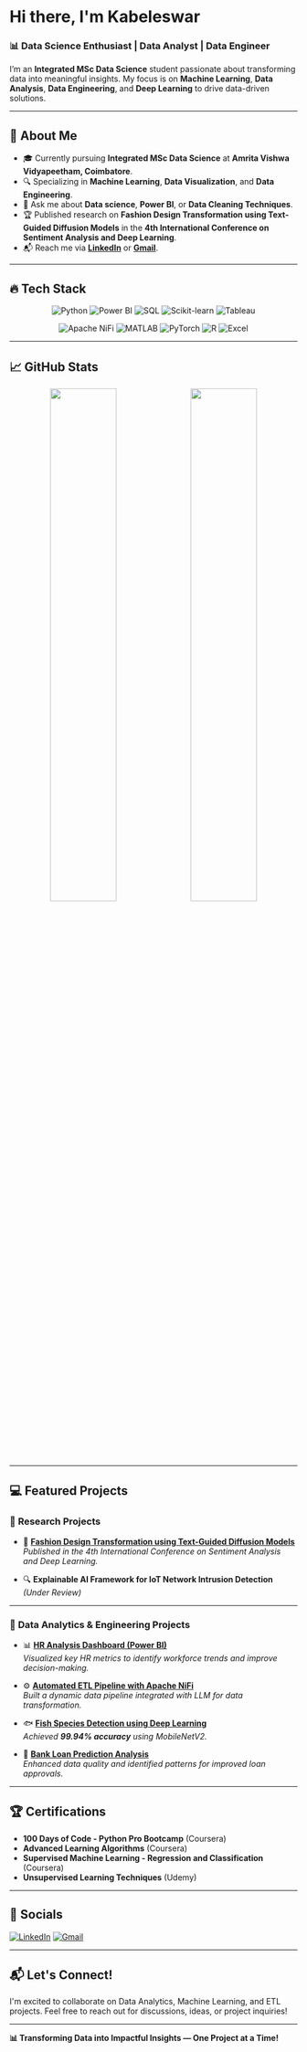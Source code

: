 # Hi there, I'm Kabeleswar 
### 📊 Data Science Enthusiast | Data Analyst | Data Engineer 

I’m an **Integrated MSc Data Science** student passionate about transforming data into meaningful insights. My focus is on **Machine Learning**, **Data Analysis**, **Data Engineering**, and **Deep Learning** to drive data-driven solutions.

---

## 🌟 About Me
- 🎓 Currently pursuing **Integrated MSc Data Science** at **Amrita Vishwa Vidyapeetham, Coimbatore**.
- 🔍 Specializing in **Machine Learning**, **Data Visualization**, and **Data Engineering**.
- 💬 Ask me about **Data science**, **Power BI**, or **Data Cleaning Techniques**.
- 🏆 Published research on **Fashion Design Transformation using Text-Guided Diffusion Models** in the **4th International Conference on Sentiment Analysis and Deep Learning**.
- 📬 Reach me via [**LinkedIn**](https://www.linkedin.com/in/your-profile/) or [**Gmail**](mailto:your.email@gmail.com).

---

## 🔥 Tech Stack
<div align="center">

![Python](https://img.shields.io/badge/Python-3776AB?style=for-the-badge&logo=python&logoColor=white)
![Power BI](https://img.shields.io/badge/Power_BI-F2C811?style=for-the-badge&logo=powerbi&logoColor=black)
![SQL](https://img.shields.io/badge/SQL-4479A1?style=for-the-badge&logo=postgresql&logoColor=white)
![Scikit-learn](https://img.shields.io/badge/Scikit--learn-F7931E?style=for-the-badge&logo=scikit-learn&logoColor=white)
![Tableau](https://img.shields.io/badge/Tableau-E97627?style=for-the-badge&logo=tableau&logoColor=white)

![Apache NiFi](https://img.shields.io/badge/Apache%20NiFi-003545?style=for-the-badge&logo=apache&logoColor=white)
![MATLAB](https://img.shields.io/badge/MATLAB-0076A8?style=for-the-badge&logo=mathworks&logoColor=white)
![PyTorch](https://img.shields.io/badge/PyTorch-EE4C2C?style=for-the-badge&logo=pytorch&logoColor=white)
![R](https://img.shields.io/badge/R-276DC3?style=for-the-badge&logo=r&logoColor=white)
![Excel](https://img.shields.io/badge/Excel-217346?style=for-the-badge&logo=microsoft-excel&logoColor=white)

</div>

---


## 📈 GitHub Stats
<p align="center">
  <img width="48%" src="https://github-readme-stats.vercel.app/api?username=KB1629&show_icons=true&theme=dark" />
  <img width="48%" src="https://github-readme-streak-stats.herokuapp.com/?user=KB1629&theme=dark" />
</p>

---

## 💻 Featured Projects
### 🔬 **Research Projects**
- 🧥 **[Fashion Design Transformation using Text-Guided Diffusion Models](https://github.com/your-username/Fashion-Design-Transformation)**  
   *Published in the 4th International Conference on Sentiment Analysis and Deep Learning.*

- 🔍 **Explainable AI Framework for IoT Network Intrusion Detection** *(Under Review)*  

---

### 🔧 **Data Analytics & Engineering Projects**
- 📊 **[HR Analysis Dashboard (Power BI)](https://github.com/KB1629/HR-Analysis)**  
   *Visualized key HR metrics to identify workforce trends and improve decision-making.*

- ⚙️ **[Automated ETL Pipeline with Apache NiFi](https://github.com/KB1629/ETL-Pipeline-NiFi)**  
   *Built a dynamic data pipeline integrated with LLM for data transformation.*

- 🐟 **[Fish Species Detection using Deep Learning](https://github.com/KB1629/Fish-Detection)**  
   *Achieved **99.94% accuracy** using MobileNetV2.*

- 🏦 **[Bank Loan Prediction Analysis](https://github.com/KB1629/Bank-Loan-Analysis)**  
   *Enhanced data quality and identified patterns for improved loan approvals.*

---

## 🏆 Certifications
- **100 Days of Code - Python Pro Bootcamp** (Coursera)  
- **Advanced Learning Algorithms** (Coursera)  
- **Supervised Machine Learning - Regression and Classification** (Coursera)  
- **Unsupervised Learning Techniques** (Udemy)  

---

## 🔗 Socials
[![LinkedIn](https://img.shields.io/badge/LinkedIn-0A66C2?style=for-the-badge&logo=linkedin&logoColor=white)](https://www.linkedin.com/in/your-profile/)
[![Gmail](https://img.shields.io/badge/Gmail-D14836?style=for-the-badge&logo=gmail&logoColor=white)](mailto:your.email@gmail.com)

---

## 📬 Let's Connect!
I'm excited to collaborate on Data Analytics, Machine Learning, and ETL projects. Feel free to reach out for discussions, ideas, or project inquiries!

---

**📊 Transforming Data into Impactful Insights — One Project at a Time!**
